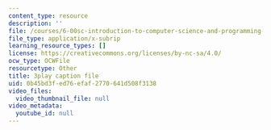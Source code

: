 ```yaml
---
content_type: resource
description: ''
file: /courses/6-00sc-introduction-to-computer-science-and-programming-spring-2011/0b45bd3fed76efaf2770641d508f3138_AKDkrI6BCcw.srt
file_type: application/x-subrip
learning_resource_types: []
license: https://creativecommons.org/licenses/by-nc-sa/4.0/
ocw_type: OCWFile
resourcetype: Other
title: 3play caption file
uid: 0b45bd3f-ed76-efaf-2770-641d508f3138
video_files:
  video_thumbnail_file: null
video_metadata:
  youtube_id: null
---
```

